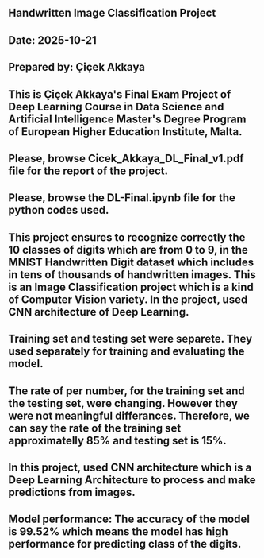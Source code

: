 ## Handwritten Image Classification Project
## Date: 2025-10-21
## Prepared by: Çiçek Akkaya
##
## This is Çiçek Akkaya's Final Exam Project of Deep Learning Course in Data Science and Artificial Intelligence Master's Degree Program of European Higher Education Institute, Malta.
## Please, browse Cicek_Akkaya_DL_Final_v1.pdf file for the report of the project.
## Please, browse the DL-Final.ipynb file for the python codes used.
##
## This project ensures to recognize correctly the 10 classes of digits which are from 0 to 9, in the MNIST Handwritten Digit dataset which includes in tens of thousands of handwritten images. This is an Image Classification project which is a kind of Computer Vision variety. In the project, used CNN architecture of Deep Learning.
## Training set and testing set were separete. They used separately for training and evaluating the model. 
## The rate of per number, for the training set and the testing set, were changing. However they were not meaningful differances. Therefore, we can say the rate of the training set approximatelly 85% and testing set is 15%.
## In this project, used CNN architecture which is a Deep Learning Architecture to process and make predictions from images.
## Model performance: The accuracy of the model is 99.52% which means the model has high performance for predicting class of the digits.
